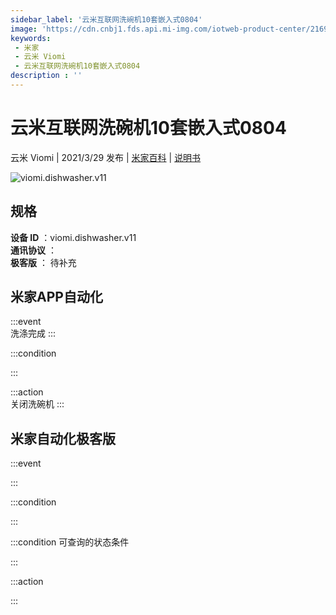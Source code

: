 ```yaml
---
sidebar_label: '云米互联网洗碗机10套嵌入式0804'
image: 'https://cdn.cnbj1.fds.api.mi-img.com/iotweb-product-center/21690d135c3a0391de5dc6c78a96d3b5_168.png?GalaxyAccessKeyId=AKVGLQWBOVIRQ3XLEW&Expires=9223372036854775807&Signature=X1IDCIPnVE8C8DDR/luquMB6rQA='
keywords: 
 - 米家
 - 云米 Viomi
 - 云米互联网洗碗机10套嵌入式0804
description : ''
---
```

# 云米互联网洗碗机10套嵌入式0804

云米 Viomi | 2021/3/29 发布 | [米家百科](https://home.mi.com/webapp/content/baike/product/index.html?model=viomi.dishwasher.v11) | [说明书](https://home.mi.com/views/introduction.html?model=viomi.dishwasher.v11&region=cn)

![viomi.dishwasher.v11](https://cdn.cnbj1.fds.api.mi-img.com/iotweb-product-center/21690d135c3a0391de5dc6c78a96d3b5_168.png?GalaxyAccessKeyId=AKVGLQWBOVIRQ3XLEW&Expires=9223372036854775807&Signature=X1IDCIPnVE8C8DDR/luquMB6rQA=)

## 规格  
> 
**设备 ID** ：viomi.dishwasher.v11  
**通讯协议** ：  
**极客版**  ： 待补充 


## 米家APP自动化  

:::event  
洗涤完成
:::

:::condition  

:::

:::action   
关闭洗碗机
:::

## 米家自动化极客版  

:::event  

:::

:::condition  

:::

:::condition 可查询的状态条件  

:::

:::action  

:::

        
